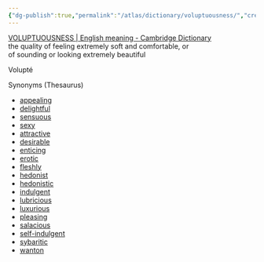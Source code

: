 ```yaml
---
{"dg-publish":true,"permalink":"/atlas/dictionary/voluptuousness/","created":"2023-01-21T14:58:39.567+01:00","updated":"2023-01-21T15:31:27.365+01:00"}
---
```



[VOLUPTUOUSNESS | English meaning - Cambridge Dictionary](https://dictionary.cambridge.org/dictionary/english/voluptuousness)
the quality of feeling extremely soft and comfortable, or of sounding or looking extremely beautiful

Volupté

Synonyms (Thesaurus)
-   [appealing](https://www.thesaurus.com/browse/appealing)
-   [delightful](https://www.thesaurus.com/browse/delightful)
-   [sensuous](https://www.thesaurus.com/browse/sensuous)
-   [sexy](https://www.thesaurus.com/browse/sexy)
-   [attractive](https://www.thesaurus.com/browse/attractive)
-   [desirable](https://www.thesaurus.com/browse/desirable)
-   [enticing](https://www.thesaurus.com/browse/enticing)
-   [erotic](https://www.thesaurus.com/browse/erotic)
-   [fleshly](https://www.thesaurus.com/browse/fleshly)
-   [hedonist](https://www.thesaurus.com/browse/hedonist)
-   [hedonistic](https://www.thesaurus.com/browse/hedonistic)
-   [indulgent](https://www.thesaurus.com/browse/indulgent)
-   [lubricious](https://www.thesaurus.com/browse/lubricious)
-   [luxurious](https://www.thesaurus.com/browse/luxurious)
-   [pleasing](https://www.thesaurus.com/browse/pleasing)
-   [salacious](https://www.thesaurus.com/browse/salacious)
-   [self-indulgent](https://www.thesaurus.com/browse/self-indulgent)
-   [sybaritic](https://www.thesaurus.com/browse/sybaritic)
-   [wanton](https://www.thesaurus.com/browse/wanton)